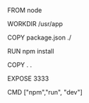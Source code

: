 <!-- Crie um arquivo chamado "Dockerfile" -->


<!-- utilizar a imagem node -->
FROM node

<!-- diretório de trabalho onde vamos colocar as nossas informações  -->
WORKDIR /usr/app

<!-- copia o package.json para ./-->
COPY package.json ./

RUN npm install

<!-- depois de instalar as dependencias copia tudo para a pasta raiz -->
COPY . .

<!-- expose na porta que estamos utilizando no nosso container -->
EXPOSE 3333

CMD ["npm","run", "dev"]




<!--
  <SCRIPTS>
  docker build -t nome_da_imagem_que_quer_criar onde_esta_o_arquivo_dockerfile
  docker build -t quandolanca .
  docker run -p 3333:3333 quandolanca
-->


<!--
  INICIAR O DOCKER
  sudo systemctl start docker

 -->


<!--
docker ps -a: lista todos os containers instalados
docker stop nome_container: parar container
docker start nome_container: iniciar container
docker container rm nome_container: deletar
docker rmi come_container : deletar

docker exec -it name_container bash: habilitar escrever comandos
psql -U root: para logar no postgress com o nome de usuário

\l: lista as bases de dados criadas
\C nome_database: selecionar a base de dados

*baixar imagem para depois criar o conteiner
docker pull postgress

docker run --name pg -e POSTGRES_USER=root -e POSTGRES_PASSWORD=root -p 5432:5432 -d postgres

--name: define o nome do container
-e:define variáveis de ambiente
-p: porta
-d: detatched, para rodar em background
e por fim a imagem que a gente vai utilizar no container


[
	psql
	-it bash

]




*se pacote nao estiver instaldo na maquina ele faz a instalação
docker run --name pg -e POSTGRES_USER=root -e POSTGRES_PASSWORD=root -p 5432:5432 -d postgres





*PRECISA DO POSTGRESS INSTALADO
npm install pg


 -->
